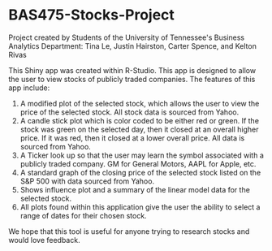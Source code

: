 # BAS475-Stocks-Project
Project created by Students of the University of Tennessee's Business Analytics Department: Tina Le, Justin Hairston, Carter Spence, and Kelton Rivas

This Shiny app was created within R-Studio. This app is designed to allow the user to view stocks of publicly traded companies. The features of this app include: 
1) A modified plot of the selected stock, which allows the user to view the price of the selected stock. All stock data is sourced from Yahoo.
2) A candle stick plot which is color coded to be either red or green. If the stock was green on the selected day, then it closed at an overall higher price. If it was red, then it closed at a lower overall price. All data is sourced from Yahoo.
3) A Ticker look up so that the user may learn the symbol associated with a publicly traded company. GM for General Motors, AAPL for Apple, etc.
4) A standard graph of the closing price of the selected stock listed on the S&P 500 with data sourced from Yahoo.
5) Shows influence plot and a summary of the linear model data for the selected stock.
6) All plots found within this application give the user the ability to select a range of dates for their chosen stock.


We hope that this tool is useful for anyone trying to research stocks and would love feedback.